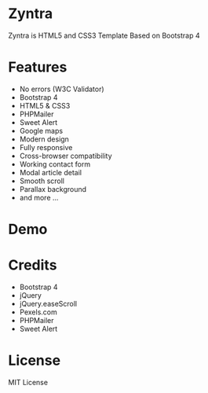 # Zyntra
Zyntra is HTML5 and CSS3 Template Based on Bootstrap 4

# Features
- No errors (W3C Validator)
- Bootstrap 4
- HTML5 & CSS3
- PHPMailer
- Sweet Alert
- Google maps
- Modern design
- Fully responsive
- Cross-browser compatibility
- Working contact form
- Modal article detail
- Smooth scroll
- Parallax background
- and more ...

# Demo


# Credits
- Bootstrap 4
- jQuery
- jQuery.easeScroll
- Pexels.com
- PHPMailer
- Sweet Alert

# License
MIT License

